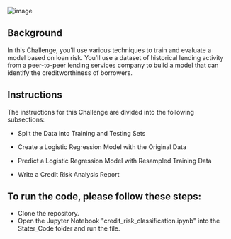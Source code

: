 ![image](https://github.com/VirmarSosa/credit_risk_classification/assets/118692087/292a267a-4e25-416b-ac0e-c37229f45e3c)

## Background
In this Challenge, you’ll use various techniques to train and evaluate a model based on loan risk. You’ll use a dataset of historical lending activity from a peer-to-peer lending services company to build a model that can identify the creditworthiness of borrowers.

## Instructions
The instructions for this Challenge are divided into the following subsections:

  - Split the Data into Training and Testing Sets

  - Create a Logistic Regression Model with the Original Data

  - Predict a Logistic Regression Model with Resampled Training Data

  - Write a Credit Risk Analysis Report

## To run the code, please follow these steps:

- Clone the repository.
- Open the Jupyter Notebook "credit_risk_classification.ipynb" into the Stater_Code folder and run the file.
